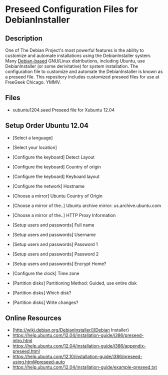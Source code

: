 # Preseed Configuration Files for DebianInstaller

## Description
One of The Debian Project's most powerful features is the ability to customize and automate installations using the DebianInstaller system. Many [Debian-based](https://debian.org) GNU/Linux distributions, including Ubuntu, use DebianInstaller (or some derivitative) for system installation. The configuration file to customize and automate the DebianInstaller is known as a preseed file. This repository includes customized preseed files for use at FreeGeek Chicago. YMMV.


## Files
* xubuntu1204.seed Preseed file for Xubuntu 12.04


## Setup Order Ubuntu 12.04
* [Select a language]
* [Select your location]
* [Configure the keyboard] Detect Layout
* [Configure the keyboard] Country of origin
* [Configure the keyboard] Keyboard layout
* [Configure the network]  Hostname
* [Choose a mirror]  Ubuntu Country of Origin
* [Choose a mirror of the..]  Ubuntu archive mirror: us.archive.ubuntu.com
* [Choose a mirror of the..]  HTTP Proxy Information

* [Setup users and passwords] Full name
* [Setup users and passwords] Username
* [Setup users and passwords] Password 1
* [Setup users and passwords] Password 2
* [Setup users and passwords] Encrypt Home?

* [Configure the clock] Time zone
* [Partition disks] Partitioning Method: Guided, use entire disk
* [Partition disks] Which disk?
* [Partition disks] Write changes?


## Online Resources
* [http://wiki.debian.org/DebianInstaller/](Debian Installer)
* https://help.ubuntu.com/12.04/installation-guide/i386/preseed-intro.html
* https://help.ubuntu.com/12.04/installation-guide/i386/appendix-preseed.html
* https://help.ubuntu.com/12.10/installation-guide/i386/preseed-using.html#preseed-auto
* https://help.ubuntu.com/12.04/installation-guide/example-preseed.txt
